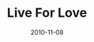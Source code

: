 ---
layout: music 
title: "Live For Love"
date: 2010-11-08 
description: "Music from the Game Change campaign about spending your life for others."
audio: "http://s3.amazonaws.com/crossroadsaudiomessages/LiveForLove.mp3"
audio-duration: "04:42"
src: "http://s3.amazonaws.com/crossroads-media/images/legacy/content/LiveForLove-1.gif"
---